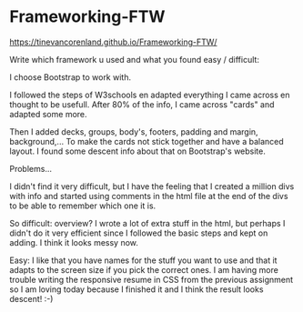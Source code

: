 # Frameworking-FTW

https://tinevancorenland.github.io/Frameworking-FTW/


Write which framework u used and what you found easy / difficult:

I choose Bootstrap to work with. 

I followed the steps of W3schools en adapted everything I came across en thought to be usefull. After 80% of the info, I came across "cards" and adapted some more. 

Then I added decks, groups, body's, footers, padding and margin, background,... To make the cards not stick together and have a balanced layout. I found some descent info about that on Bootstrap's website. 

Problems... 

I didn't find it very difficult, but I have the feeling that I created a million divs with info and started using comments in the html file at the end of the divs to be able to remember which one it is. 

So difficult: overview? I wrote a lot of extra stuff in the html, but perhaps I didn't do it very efficient since I followed the basic steps and kept on adding. I think it looks messy now. 

Easy: I like that you have names for the stuff you want to use and that it adapts to the screen size if you pick the correct ones. I am having more trouble writing the responsive resume in CSS from the previous assignment so I am loving today because I finished it and I think the result looks descent! :-)
